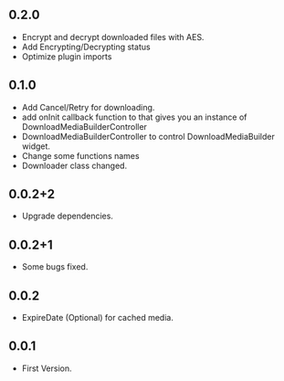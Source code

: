 ## 0.2.0
* Encrypt and decrypt downloaded files with AES.
* Add Encrypting/Decrypting status
* Optimize plugin imports

## 0.1.0
* Add Cancel/Retry for downloading.
* add onInit callback function to that gives you an instance of DownloadMediaBuilderController
* DownloadMediaBuilderController to control DownloadMediaBuilder widget.
* Change some functions names
* Downloader class changed.

## 0.0.2+2

* Upgrade dependencies.

## 0.0.2+1

* Some bugs fixed.

## 0.0.2

* ExpireDate (Optional) for cached media.

## 0.0.1

* First Version.